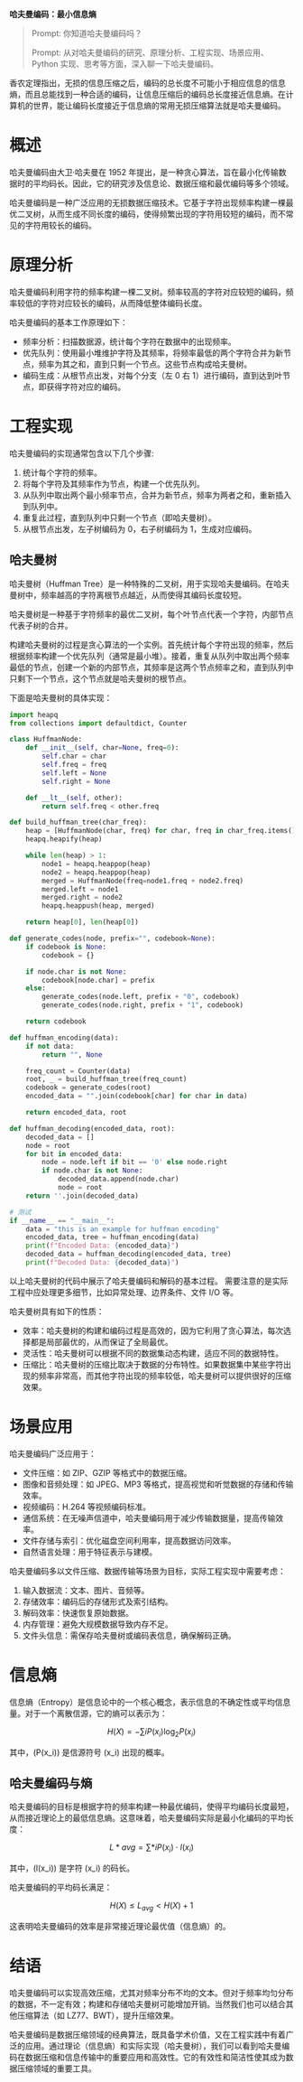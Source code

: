 **哈夫曼编码：最小信息熵**

> Prompt: 你知道哈夫曼编码吗？
>
> Prompt: 从对哈夫曼编码的研究、原理分析、工程实现、场景应用、Python 实现、思考等方面，深入聊一下哈夫曼编码。

香农定理指出，无损的信息压缩之后，编码的总长度不可能小于相应信息的信息熵，而且总能找到一种合适的编码，让信息压缩后的编码总长度接近信息熵。在计算机的世界，能让编码长度接近于信息熵的常用无损压缩算法就是哈夫曼编码。

# 概述

哈夫曼编码由大卫·哈夫曼在 1952 年提出，是一种贪心算法，旨在最小化传输数据时的平均码长。因此，它的研究涉及信息论、数据压缩和最优编码等多个领域。

哈夫曼编码是一种广泛应用的无损数据压缩技术。它基于字符出现频率构建一棵最优二叉树，从而生成不同长度的编码，使得频繁出现的字符用较短的编码，而不常见的字符用较长的编码。

# 原理分析

哈夫曼编码利用字符的频率构建一棵二叉树。频率较高的字符对应较短的编码，频率较低的字符对应较长的编码，从而降低整体编码长度。

哈夫曼编码的基本工作原理如下：

- 频率分析：扫描数据源，统计每个字符在数据中的出现频率。
- 优先队列：使用最小堆维护字符及其频率，将频率最低的两个字符合并为新节点，频率为其之和，直到只剩一个节点。这些节点构成哈夫曼树。
- 编码生成：从根节点出发，对每个分支（左 0 右 1）进行编码，直到达到叶节点，即获得字符对应的编码。

# 工程实现

哈夫曼编码的实现通常包含以下几个步骤:

1. 统计每个字符的频率。
2. 将每个字符及其频率作为节点，构建一个优先队列。
3. 从队列中取出两个最小频率节点，合并为新节点，频率为两者之和，重新插入到队列中。
4. 重复此过程，直到队列中只剩一个节点（即哈夫曼树）。
5. 从根节点出发，左子树编码为 0，右子树编码为 1，生成对应编码。

## 哈夫曼树

哈夫曼树（Huffman Tree）是一种特殊的二叉树，用于实现哈夫曼编码。在哈夫曼树中，频率越高的字符离根节点越近，从而使得其编码长度较短。

哈夫曼树是一种基于字符频率的最优二叉树，每个叶节点代表一个字符，内部节点代表子树的合并。

构建哈夫曼树的过程是贪心算法的一个实例。首先统计每个字符出现的频率，然后根据频率构建一个优先队列（通常是最小堆）。接着，重复从队列中取出两个频率最低的节点，创建一个新的内部节点，其频率是这两个节点频率之和，直到队列中只剩下一个节点，这个节点就是哈夫曼树的根节点。

下面是哈夫曼树的具体实现：

```python
import heapq
from collections import defaultdict, Counter

class HuffmanNode:
    def __init__(self, char=None, freq=0):
        self.char = char
        self.freq = freq
        self.left = None
        self.right = None

    def __lt__(self, other):
        return self.freq < other.freq

def build_huffman_tree(char_freq):
    heap = [HuffmanNode(char, freq) for char, freq in char_freq.items()]
    heapq.heapify(heap)

    while len(heap) > 1:
        node1 = heapq.heappop(heap)
        node2 = heapq.heappop(heap)
        merged = HuffmanNode(freq=node1.freq + node2.freq)
        merged.left = node1
        merged.right = node2
        heapq.heappush(heap, merged)

    return heap[0], len(heap[0])

def generate_codes(node, prefix="", codebook=None):
    if codebook is None:
        codebook = {}

    if node.char is not None:
        codebook[node.char] = prefix
    else:
        generate_codes(node.left, prefix + "0", codebook)
        generate_codes(node.right, prefix + "1", codebook)

    return codebook

def huffman_encoding(data):
    if not data:
        return "", None

    freq_count = Counter(data)
    root, _ = build_huffman_tree(freq_count)
    codebook = generate_codes(root)
    encoded_data = "".join(codebook[char] for char in data)

    return encoded_data, root

def huffman_decoding(encoded_data, root):
    decoded_data = []
    node = root
    for bit in encoded_data:
        node = node.left if bit == '0' else node.right
        if node.char is not None:
            decoded_data.append(node.char)
            node = root
    return ''.join(decoded_data)

# 测试
if __name__ == "__main__":
    data = "this is an example for huffman encoding"
    encoded_data, tree = huffman_encoding(data)
    print(f"Encoded Data: {encoded_data}")
    decoded_data = huffman_decoding(encoded_data, tree)
    print(f"Decoded Data: {decoded_data}")
```

以上哈夫曼树的代码中展示了哈夫曼编码和解码的基本过程。
需要注意的是实际工程中应处理更多细节，比如异常处理、边界条件、文件 I/O 等。

哈夫曼树具有如下的性质：

- 效率：哈夫曼树的构建和编码过程是高效的，因为它利用了贪心算法，每次选择都是局部最优的，从而保证了全局最优。
- 灵活性：哈夫曼树可以根据不同的数据集动态构建，适应不同的数据特性。
- 压缩比：哈夫曼树的压缩比取决于数据的分布特性。如果数据集中某些字符出现的频率非常高，而其他字符出现的频率较低，哈夫曼树可以提供很好的压缩效果。

# 场景应用

哈夫曼编码广泛应用于：

- 文件压缩：如 ZIP、GZIP 等格式中的数据压缩。
- 图像和音频处理：如 JPEG、MP3 等格式，提高视觉和听觉数据的存储和传输效率。
- 视频编码：H.264 等视频编码标准。
- 通信系统：在无噪声信道中，哈夫曼编码用于减少传输数据量，提高传输效率。
- 文件存储与索引：优化磁盘空间利用率，提高数据访问效率。
- 自然语言处理：用于特征表示与建模。

哈夫曼编码多以文件压缩、数据传输等场景为目标，实际工程实现中需要考虑：

1. 输入数据流：文本、图片、音频等。
2. 存储效率：编码后的存储形式及索引结构。
3. 解码效率：快速恢复原始数据。
4. 内存管理：避免大规模数据导致内存不足。
5. 文件头信息：需保存哈夫曼树或编码表信息，确保解码正确。

# 信息熵

信息熵（Entropy）是信息论中的一个核心概念，表示信息的不确定性或平均信息量。对于一个离散信源，它的熵可以表示为：

$$
    H(X) = -\sum{i} P(x_i) \log_2 P(x_i)
$$

其中，\(P(x_i)\) 是信源符号 \(x_i\) 出现的概率。

## 哈夫曼编码与熵

哈夫曼编码的目标是根据字符的频率构建一种最优编码，使得平均编码长度最短，从而接近理论上的最低信息熵。这意味着，哈夫曼编码实际是最小化编码的平均长度：

$$
    L \ast {avg} = \sum \ast {i} P(x_i) \cdot l(x_i)
$$

其中，\(l(x_i)\) 是字符 \(x_i\) 的码长。

哈夫曼编码的平均码长满足：

$$
    H(X) \leq L_{avg} < H(X) + 1
$$

这表明哈夫曼编码的效率是非常接近理论最优值（信息熵）的。

# 结语

哈夫曼编码可以实现高效压缩，尤其对频率分布不均的文本。但对于频率均匀分布的数据，不一定有效；构建和存储哈夫曼树可能增加开销。当然我们也可以结合其他压缩算法（如 LZ77、BWT），提升压缩效果。

哈夫曼编码是数据压缩领域的经典算法，既具备学术价值，又在工程实践中有着广泛的应用。通过理论（信息熵）和实际实现（哈夫曼树），我们可以看到哈夫曼编码在数据压缩和信息传输中的重要应用和高效性。它的有效性和简洁性使其成为数据压缩领域的重要工具。
